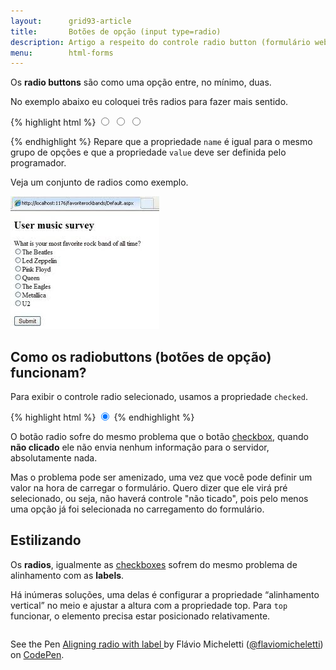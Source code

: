 ```yaml
---
layout:      grid93-article
title:       Botões de opção (input type=radio)
description: Artigo a respeito do controle radio button (formulário web) - HTML e CSS
menu:        html-forms
---
```


Os __radio buttons__ são como uma opção entre, no mínimo, duas.

No exemplo abaixo eu coloquei três radios para fazer mais sentido.

{% highlight html %}
<input type="radio" name="band-rock" value="beatles"/>
<input type="radio" name="band-rock" value="led-zeppelin"/>
<input type="radio" name="band-rock" value="pink-floyd"/>

{% endhighlight %}
Repare que a propriedade `name` é igual para o mesmo grupo de opções e que a propriedade `value` deve ser definida pelo
programador.

Veja um conjunto de radios como exemplo.

![Ilustração de um campo radio button](input-radio.jpg "Ilustração de um campo radio button")


Como os radiobuttons (botões de opção) funcionam?
---

Para exibir o controle radio selecionado, usamos a propriedade `checked`.

{% highlight html %}
<input type="radio" name="company" checked="checked"/>
{% endhighlight %}

O botão radio sofre do mesmo problema que o botão [checkbox](../checkbox), quando __não clicado__ ele não envia nenhum
informação para o servidor, absolutamente nada.

Mas o problema pode ser amenizado, uma vez que você pode definir um valor na hora de carregar o formulário. Quero dizer
que ele virá pré selecionado, ou seja, não haverá controle "não ticado", pois pelo menos uma opção já foi selecionada 
no carregamento do formulário.


Estilizando
---

Os __radios__, igualmente as [checkboxes](/html-css/formularios/checkbox/) sofrem do mesmo problema de alinhamento 
com as __labels__.

Há inúmeras soluções, uma delas é configurar a propriedade “alinhamento vertical” no meio e ajustar a altura com a 
propriedade top. Para `top` funcionar, o elemento precisa estar posicionado relativamente.

<div data-height="142" data-theme-id="2897" data-slug-hash="WbrByv" data-default-tab="null" data-user="flaviomicheletti" class='codepen'><pre><code></code></pre>
<p>See the Pen <a href='http://codepen.io/flaviomicheletti/pen/WbrByv/'>Aligning radio with label </a> by Flávio Micheletti (<a href='http://codepen.io/flaviomicheletti'>@flaviomicheletti</a>) on <a href='http://codepen.io'>CodePen</a>.</p>
</div><script async src="//assets.codepen.io/assets/embed/ei.js"></script>